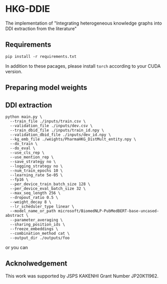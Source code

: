 # HKG-DDIE
The implementation of "Integrating heterogeneous knowledge graphs into DDI extraction from the literature"

## Requirements
```
pip install -r requirements.txt
```
In addition to these pacages, please install ```torch``` according to your CUDA version.

## Preparing model weights

## DDI extraction
```
python main.py \
  --train_file ./inputs/train.csv \
  --validation_file ./inputs/dev.csv \
  --train_dbid_file ./inputs/train_id.npy \
  --validation_dbid_file ./inputs/dev_id.npy \
  --kg_emb_file ./weights/PharmaHKG_DistMult_entity.npy \
  --do_train \
  --do_eval \
  --use_cls_rep \
  --use_mention_rep \
  --save_strategy no \
  --logging_strategy no \
  --num_train_epochs 10 \
  --learning_rate 5e-05 \
  --fp16 \
  --per_device_train_batch_size 128 \
  --per_device_eval_batch_size 32 \
  --max_seq_length 256 \
  --dropout_ratio 0.5 \
  --weight_decay 8 \
  --lr_scheduler_type linear \
  --model_name_or_path microsoft/BiomedNLP-PubMedBERT-base-uncased-abstract \
  --parameter_averaging \
  --sharing_position_ids \
  --freeze_embeddings \
  --combination_method cat \
  --output_dir ./outputs/foo
```
or you can

## Acknolwedgement
This work was supported by JSPS KAKENHI Grant Number JP20K11962.
